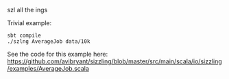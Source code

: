 szl all the ings

Trivial example:
````
sbt compile
./szlng AverageJob data/10k
````

See the code for this example here:
https://github.com/avibryant/sizzling/blob/master/src/main/scala/io/sizzling/examples/AverageJob.scala